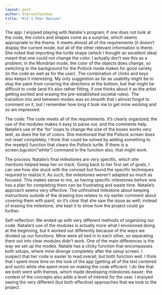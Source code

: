 ```yaml
---
layout: post
author: EternalFootman
title: "Kit's Peer Review"
---
```


The app:
I enjoyed playing with Natalie's program; if one does not look at the code, the colors and shapes come as a surprise, which seems appropriate to the theme. It meets almost all of the requirements (it doesn’t display the current mode, but all of the other relevant information is there). She noted that importing the turtle shape (which I thought an excellent idea) meant that one could not change the color. I actually don’t see this as a problem; in the Mondrian mode, the color of the objects does change, so switching to the background for the Pollock mode makes for good variety (in the code as well as for the user). The combination of clicks and keys also keeps it interesting. My only suggestion as far as usability might be to stop the paint from covering the directions at the bottom, but that might be difficult to code (and it’s also rather fitting, if one thinks about it as the artist getting excited and erasing the pre-established societal rules). The transition into and between modes was so smooth that I almost forgot to comment on it, but I remember how long it took me to get mine working and so am impressed.

The code:
The code meets all of the requirements. It’s clearly organized; the use of the modules makes it easy to parse out, and the comments help. Natalie’s use of the ‘for’ loops to change the size of the boxes works very well, as does the list of colors. She mentioned that the Pollock screen does not reset completely; I think that could be solved by adding something to the resetp() function that clears the Pollock turtle. If there is a screen.bgcolor(“white”) command in the function also, that might work.

The process:
Natalie’s final milestones are very specific, which she mentions helped keep her on track. Going back to her first set of goals, I can see how she stuck with the concept but found the specific techniques required to realize it. As such, the milestones weren’t adapted so much as focused. This makes sense to me, as having specific milestones before one has a plan for completing them can be frustrating and waste time. Natalie’s approach seems very effective. The unfinished milestone about keeping instructions outside of the drawing box relates to my earlier comment about covering them with paint, so it’s clear that she saw the issue as well; instead of erasing the milestone, she kept it to show how the project could go further.

Self-reflection:
We ended up with very different methods of organizing our code. Natalie’s use of the modules is actually more what I envisioned doing at the beginning, but it worked out differently because of the ways we divided up our functions. Mine were all tied in to each other, so separating them out into clear modules didn’t work. One of the main differences is the way we set up the modes. Natalie has a clicky function that encompasses both setups, where mine diverge completely after the setup screen. I suspect that her code is easier to read overall, but both function well. I think that I spent more time on the look of the app (getting all of the text centered and such) while she spent more on making the code efficient. I do like that we both went with themes, which made developing milestones easier; the context of the concepts also adds a level of interest for the user. I enjoyed seeing the very different (but both effective) approaches that we took to the project.
